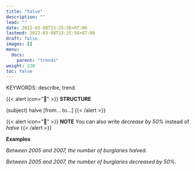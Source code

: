 ```yaml
---
title: "halve"
description: ""
lead: ""
date: 2022-03-08T23:25:58+07:00
lastmod: 2022-03-08T23:25:58+07:00
draft: false
images: []
menu:
  docs:
    parent: "trends"
weight: 220
toc: false
---
```


KEYWORDS: describe, trend

{{< alert icon="🌱" >}}
**STRUCTURE**

(subject) halve [from... to...]
{{< /alert >}}

{{< alert icon="📝" >}}
**NOTE** You can also write _decrease by 50%_ instead of _halve_
{{< /alert >}}

**Examples**

_Between 2005 and 2007, the number of burglaries halved._

_Between 2005 and 2007, the number of burglaries decreased by 50%._

